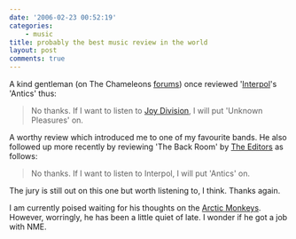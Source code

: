 ```yaml
---
date: '2006-02-23 00:52:19'
categories:
    - music
title: probably the best music review in the world
layout: post
comments: true
---
```

A kind gentleman (on The Chameleons
[forums](http://forums.thechameleons.com/)) once reviewed
'[Interpol](http://www.interpolnyc.com/)'s 'Antics' thus:

> No thanks. If I want to listen to 
> [Joy Division](http://andycowl.googlepages.com/), I will put 'Unknown
> Pleasures' on.

A worthy review which introduced me to one of my favourite bands.
He also followed up more recently by reviewing 'The Back Room' by 
[The Editors](http://www.editorsofficial.com/) as follows:

> No thanks. If I want to listen to Interpol, I will put 'Antics' on.

The jury is still out on this one but worth listening to, I think.
Thanks again.

I am currently poised waiting for his thoughts on the
[Arctic Monkeys](http://www.arcticmonkeys.com/). However, worringly,
he has been a little quiet of late. I wonder if he got a job with NME.
